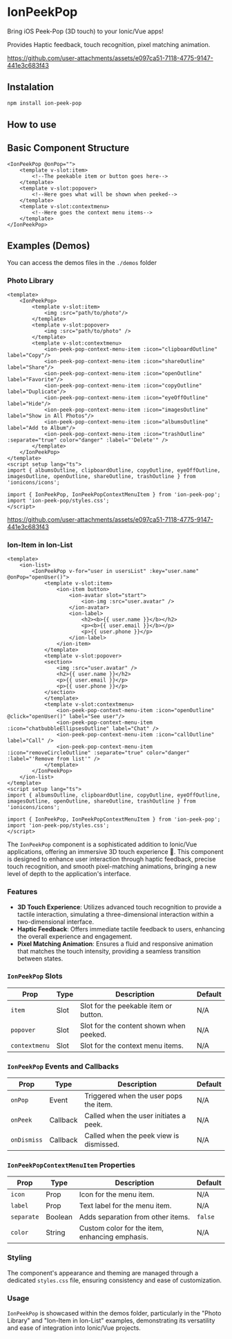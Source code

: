 # IonPeekPop

Bring iOS Peek-Pop (3D touch) to your Ionic/Vue apps!

Provides Haptic feedback, touch recognition, pixel matching animation.



https://github.com/user-attachments/assets/e097ca51-7118-4775-9147-441e3c683f43


## Instalation
```bash
npm install ion-peek-pop
```

## How to use


## Basic Component Structure
```vue
<IonPeekPop @onPop="">
    <template v-slot:item>
        <!--The peekable item or button goes here-->
    </template>
    <template v-slot:popover>
        <!--Here goes what will be shown when peeked-->
    </template>
    <template v-slot:contextmenu>
        <!--Here goes the context menu items-->
    </template>
</IonPeekPop>
```

## Examples (Demos)
You can access the demos files in the `./demos` folder

### Photo Library
```vue
<template>
    <IonPeekPop>
        <template v-slot:item>
            <img :src="path/to/photo"/>
        </template>
        <template v-slot:popover>
            <img :src="path/to/photo" />
        </template>
        <template v-slot:contextmenu>
            <ion-peek-pop-context-menu-item :icon="clipboardOutline" label="Copy"/>
            <ion-peek-pop-context-menu-item :icon="shareOutline" label="Share"/>
            <ion-peek-pop-context-menu-item :icon="openOutline" label="Favorite"/>
            <ion-peek-pop-context-menu-item :icon="copyOutline" label="Duplicate"/>
            <ion-peek-pop-context-menu-item :icon="eyeOffOutline" label="Hide"/>
            <ion-peek-pop-context-menu-item :icon="imagesOutline" label="Show in All Photos"/>
            <ion-peek-pop-context-menu-item :icon="albumsOutline" label="Add to Album"/>
            <ion-peek-pop-context-menu-item :icon="trashOutline" :separate="true" color="danger" :label="'Delete'" />
        </template>
    </IonPeekPop>
</template>
<script setup lang="ts">
import { albumsOutline, clipboardOutline, copyOutline, eyeOffOutline, imagesOutline, openOutline, shareOutline, trashOutline } from 'ionicons/icons';

import { IonPeekPop, IonPeekPopContextMenuItem } from 'ion-peek-pop';
import 'ion-peek-pop/styles.css';
</script>
```
https://github.com/user-attachments/assets/e097ca51-7118-4775-9147-441e3c683f43


### Ion-Item in Ion-List
```vue
<template>
    <ion-list>
        <IonPeekPop v-for="user in usersList" :key="user.name" @onPop="openUser()">
            <template v-slot:item>
                <ion-item button>
                    <ion-avatar slot="start">
                        <ion-img :src="user.avatar" />
                    </ion-avatar>
                    <ion-label>
                        <h2><b>{{ user.name }}</b></h2>
                        <p><b>{{ user.email }}</b></p>
                        <p>{{ user.phone }}</p>
                    </ion-label>
                </ion-item>
            </template>
            <template v-slot:popover>
            <section>
                <img :src="user.avatar" />
                <h2>{{ user.name }}</h2>
                <p>{{ user.email }}</p>
                <p>{{ user.phone }}</p>
            </section>
            </template>
            <template v-slot:contextmenu>
                <ion-peek-pop-context-menu-item :icon="openOutline" @click="openUser()" label="See user"/>
                <ion-peek-pop-context-menu-item :icon="chatbubbleEllipsesOutline" label="Chat" />
                <ion-peek-pop-context-menu-item :icon="callOutline" label="Call" />
                <ion-peek-pop-context-menu-item :icon="removeCircleOutline" :separate="true" color="danger" :label="'Remove from list'" />
            </template>
        </IonPeekPop>
    </ion-list>
</template>
<script setup lang="ts">
import { albumsOutline, clipboardOutline, copyOutline, eyeOffOutline, imagesOutline, openOutline, shareOutline, trashOutline } from 'ionicons/icons';

import { IonPeekPop, IonPeekPopContextMenuItem } from 'ion-peek-pop';
import 'ion-peek-pop/styles.css';
</script>
```

The `IonPeekPop` component is a sophisticated addition to Ionic/Vue applications, offering an immersive 3D touch experience 📱. This component is designed to enhance user interaction through haptic feedback, precise touch recognition, and smooth pixel-matching animations, bringing a new level of depth to the application's interface.

### Features
- **3D Touch Experience**: Utilizes advanced touch recognition to provide a tactile interaction, simulating a three-dimensional interaction within a two-dimensional interface.
- **Haptic Feedback**: Offers immediate tactile feedback to users, enhancing the overall experience and engagement.
- **Pixel Matching Animation**: Ensures a fluid and responsive animation that matches the touch intensity, providing a seamless transition between states.

### `IonPeekPop` Slots

| Prop          | Type     | Description                                      | Default |
|---------------|----------|--------------------------------------------------|---------|
| `item`        | Slot     | Slot for the peekable item or button.            | N/A     |
| `popover`     | Slot     | Slot for the content shown when peeked.          | N/A     |
| `contextmenu` | Slot     | Slot for the context menu items.                 | N/A     |

### `IonPeekPop` Events and Callbacks

| Prop        | Type     | Description                                      | Default |
|-------------|----------|--------------------------------------------------|---------|
| `onPop`     | Event    | Triggered when the user pops the item.           | N/A     |
| `onPeek`    | Callback | Called when the user initiates a peek.           | N/A     |
| `onDismiss` | Callback | Called when the peek view is dismissed.          | N/A     |

### `IonPeekPopContextMenuItem` Properties

| Prop       | Type    | Description                                      | Default |
|------------|---------|--------------------------------------------------|---------|
| `icon`     | Prop    | Icon for the menu item.                          | N/A     |
| `label`    | Prop    | Text label for the menu item.                    | N/A     |
| `separate` | Boolean | Adds separation from other items.                | `false` |
| `color`    | String  | Custom color for the item, enhancing emphasis.   | N/A     |

### Styling
The component's appearance and theming are managed through a dedicated `styles.css` file, ensuring consistency and ease of customization.

### Usage
`IonPeekPop` is showcased within the demos folder, particularly in the "Photo Library" and "Ion-Item in Ion-List" examples, demonstrating its versatility and ease of integration into Ionic/Vue projects.